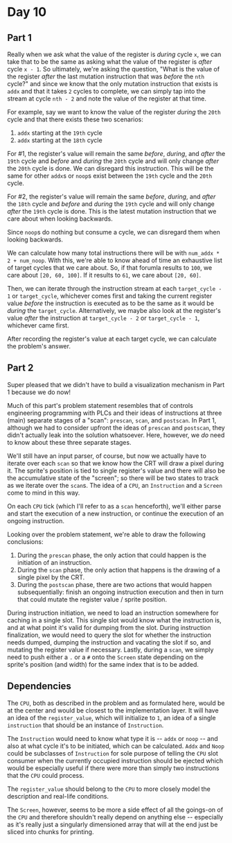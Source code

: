 # Day 10

## Part 1

Really when we ask what the value of the register is _during_ cycle `x`, we can take that to be the same as asking what the value of the register is _after_ cycle `x - 1`. So ultimately, we're asking the question, "What is the value of the register _after_ the last mutation instruction that was _before_ the `nth` cycle?" and since we know that the only mutation instruction that exists is `addx` and that it takes `2` cycles to complete, we can simply tap into the stream at cycle `nth - 2` and note the value of the register at that time.

For example, say we want to know the value of the register _during_ the `20th` cycle and that there exists these two scenarios:

 1. `addx` starting at the `19th` cycle
 2. `addx` starting at the `18th` cycle

For #1, the register's value will remain the same _before_, _during_, and _after_ the `19th` cycle and _before_ and _during_ the `20th` cycle and will only change _after_ the `20th` cycle is done. We can disregard this instruction. This will be the same for other `addx`s or `noop`s exist between the `19th` cycle and the `20th` cycle.

For #2, the register's value will remain the same _before_, _during_, and _after_ the `18th` cycle and _before_ and _during_ the `19th` cycle and will only change _after_ the `19th` cycle is done. This is the latest mutation instruction that we care about when looking backwards.

Since `noop`s do nothing but consume a cycle, we can disregard them when looking backwards.

We can calculate how many total instructions there will be with `num_addx * 2 + num_noop`. With this, we're able to know ahead of time an exhaustive list of target cycles that we care about. So, if that forumla results to `100`, we care about `[20, 60, 100]`. If it results to `61`, we care about `[20, 60]`.

Then, we can iterate through the instruction stream at each `target_cycle - 1` or `target_cycle`, whichever comes first and taking the current register value _before_ the instruction is executed as to be the same as it would be _during_ the `target_cycle`. Alternatively, we maybe also look at the register's value _after_ the instruction at `target_cycle - 2` or `target_cycle - 1`, whichever came first.

After recording the register's value at each target cycle, we can calculate the problem's answer.

## Part 2

Super pleased that we didn't have to build a visualization mechanism in Part 1 because we do now!

Much of this part's problem statement resembles that of controls engineering programming with PLCs and their ideas of instructions at three (main) separate stages of a "scan": `prescan`, `scan`, and `postscan`. In Part 1, although we had to consider upfront the ideas of `prescan` and `postscan`, they didn't actually leak into the solution whatsoever. Here, however, we _do_ need to know about these three separate stages.

We'll still have an input parser, of course, but now we actually have to iterate over each `scan` so that we know how the CRT will draw a pixel during it. The sprite's position is tied to single register's value and there will also be the accumulative state of the "screen"; so there will be two states to track as we iterate over the `scan`s. The idea of a `CPU`, an `Instruction` and a `Screen` come to mind in this way.

On each `CPU` tick (which I'll refer to as a `scan` henceforth), we'll either parse and start the execution of a new instruction, or continue the execution of an ongoing instruction.

Looking over the problem statement, we're able to draw the following conclusions:

 1. During the `prescan` phase, the only action that could happen is the initiation of an instruction.
 2. During the `scan` phase, the only action that happens is the drawing of a single pixel by the CRT.
 3. During the `postscan` phase, there are two actions that would happen subsequentially: finish an ongoing instruction execution and then in turn that could mutate the register value / sprite position.

During instruction initiation, we need to load an instruction somewhere for caching in a single slot. This single slot would know what the instruction is, and at what point it's valid for dumping from the slot. During instruction finalization, we would need to query the slot for whether the instruction needs dumped, dumping the instruction and vacating the slot if so, and mutating the register value if necessary. Lastly, during a `scan`, we simply need to push either a `.` or a `#` onto the `Screen` state depending on the sprite's position (and width) for the same index that is to be added.

## Dependencies

The `CPU`, both as described in the problem and as formulated here, would be at the center and would be closest to the implementation layer. It will have an idea of the `register_value`, which will initialize to `1`, an idea of a single `instruction` that should be an instance of `Instruction`.

The `Instruction` would need to know what type it is -- `addx` or `noop` -- and also at what cycle it's to be initiated, which can be calculated. `Addx` and `Noop` could be subclasses of `Instruction` for sole purpose of telling the `CPU` slot consumer when the currently occupied instruction should be ejected which would be especially useful if there were more than simply two instructions that the `CPU` could process.

The `register_value` should belong to the `CPU` to more closely model the description and real-life conditions.

The `Screen`, however, seems to be more a side effect of all the goings-on of the `CPU` and therefore shouldn't really depend on anything else -- especially as it's really just a singularly dimensioned array that will at the end just be sliced into chunks for printing.
